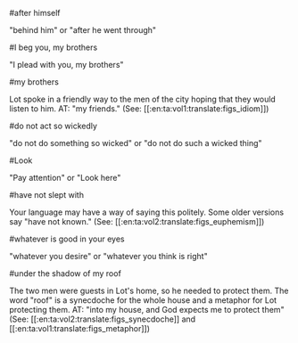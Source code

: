 #after himself

"behind him" or "after he went through"

#I beg you, my brothers

"I plead with you, my brothers"

#my brothers

Lot spoke in a friendly way to the men of the city hoping that they would listen to him. AT: "my friends." (See: [[:en:ta:vol1:translate:figs_idiom]])

#do not act so wickedly

"do not do something so wicked" or "do not do such a wicked thing"

#Look

"Pay attention" or "Look here"

#have not slept with

Your language may have a way of saying this politely. Some older versions say "have not known." (See: [[:en:ta:vol2:translate:figs_euphemism]])

#whatever is good in your eyes

"whatever you desire" or "whatever you think is right"

#under the shadow of my roof

The two men were guests in Lot's home, so he needed to protect them. The word "roof" is a synecdoche for the whole house and a metaphor for Lot protecting them. AT: "into my house, and God expects me to protect them" (See: [[:en:ta:vol2:translate:figs_synecdoche]] and [[:en:ta:vol1:translate:figs_metaphor]])